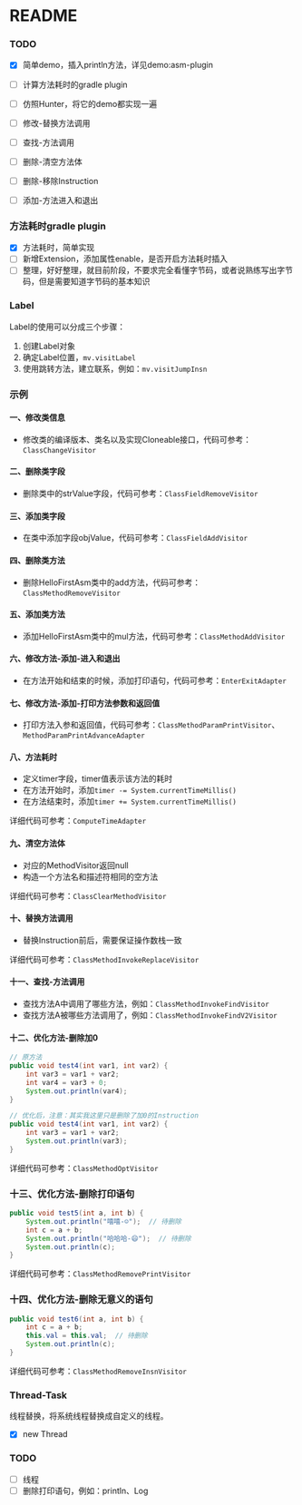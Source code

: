 # README    



### TODO   

- [x] 简单demo，插入println方法，详见demo:asm-plugin
- [ ] 计算方法耗时的gradle plugin
- [ ] 仿照Hunter，将它的demo都实现一遍
- [ ] 修改-替换方法调用
- [ ] 查找-方法调用
- [ ] 删除-清空方法体
- [ ] 删除-移除Instruction
- [ ] 添加-方法进入和退出


### 方法耗时gradle plugin      

- [x] 方法耗时，简单实现
- [ ] 新增Extension，添加属性enable，是否开启方法耗时插入
- [ ] 整理，好好整理，就目前阶段，不要求完全看懂字节码，或者说熟练写出字节码，但是需要知道字节码的基本知识

### Label    
Label的使用可以分成三个步骤：
1. 创建Label对象
2. 确定Label位置，`mv.visitLabel`
3. 使用跳转方法，建立联系，例如：`mv.visitJumpInsn`

### 示例   
#### 一、修改类信息    
- 修改类的编译版本、类名以及实现Cloneable接口，代码可参考：`ClassChangeVisitor`   
#### 二、删除类字段  
- 删除类中的strValue字段，代码可参考：`ClassFieldRemoveVisitor`  
#### 三、添加类字段    
- 在类中添加字段objValue，代码可参考：`ClassFieldAddVisitor`       
#### 四、删除类方法   
- 删除HelloFirstAsm类中的add方法，代码可参考：`ClassMethodRemoveVisitor`    
#### 五、添加类方法    
- 添加HelloFirstAsm类中的mul方法，代码可参考：`ClassMethodAddVisitor`
#### 六、修改方法-添加-进入和退出
- 在方法开始和结束的时候，添加打印语句，代码可参考：`EnterExitAdapter`  

#### 七、修改方法-添加-打印方法参数和返回值 
- 打印方法入参和返回值，代码可参考：`ClassMethodParamPrintVisitor`、`MethodParamPrintAdvanceAdapter`   
  
#### 八、方法耗时     
- 定义timer字段，timer值表示该方法的耗时
- 在方法开始时，添加`timer -= System.currentTimeMillis()`
- 在方法结束时，添加`timer += System.currentTimeMillis()`

详细代码可参考：`ComputeTimeAdapter`

#### 九、清空方法体     
- 对应的MethodVisitor返回null
- 构造一个方法名和描述符相同的空方法   

详细代码可参考：`ClassClearMethodVisitor`

#### 十、替换方法调用   
- 替换Instruction前后，需要保证操作数栈一致   

详细代码可参考：`ClassMethodInvokeReplaceVisitor`   

#### 十一、查找-方法调用        
- 查找方法A中调用了哪些方法，例如：`ClassMethodInvokeFindVisitor`
- 查找方法A被哪些方法调用了，例如：`ClassMethodInvokeFindV2Visitor`   

#### 十二、优化方法-删除加0   
```Java
// 原方法
public void test4(int var1, int var2) {
    int var3 = var1 + var2;
    int var4 = var3 + 0;
    System.out.println(var4);
}

// 优化后，注意：其实我这里只是删除了加0的Instruction
public void test4(int var1, int var2) {
    int var3 = var1 + var2;
    System.out.println(var3);
}
```  
详细代码可参考：`ClassMethodOptVisitor` 

### 十三、优化方法-删除打印语句  
```Java
public void test5(int a, int b) {
    System.out.println("嘻嘻-☺️");  // 待删除
    int c = a + b;
    System.out.println("哈哈哈-😄");  // 待删除
    System.out.println(c);
}
```   
详细代码可参考：`ClassMethodRemovePrintVisitor`        

### 十四、优化方法-删除无意义的语句    
```Java
public void test6(int a, int b) {
    int c = a + b;
    this.val = this.val;  // 待删除
    System.out.println(c);
}
```     
详细代码可参考：`ClassMethodRemoveInsnVisitor`

### Thread-Task  
线程替换，将系统线程替换成自定义的线程。
- [x] new Thread

### TODO  
- [ ] 线程
- [ ] 删除打印语句，例如：println、Log
